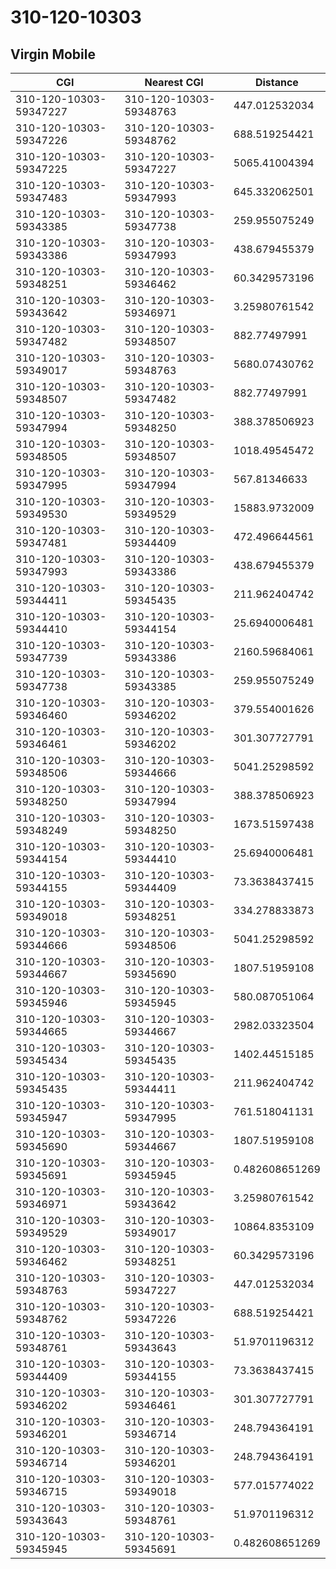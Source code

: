 # 310-120-10303
## Virgin Mobile


| CGI | Nearest CGI | Distance |
|-----|-------------|----------|
| 310-120-10303-59347227 | 310-120-10303-59348763 | 447.012532034 |
| 310-120-10303-59347226 | 310-120-10303-59348762 | 688.519254421 |
| 310-120-10303-59347225 | 310-120-10303-59347227 | 5065.41004394 |
| 310-120-10303-59347483 | 310-120-10303-59347993 | 645.332062501 |
| 310-120-10303-59343385 | 310-120-10303-59347738 | 259.955075249 |
| 310-120-10303-59343386 | 310-120-10303-59347993 | 438.679455379 |
| 310-120-10303-59348251 | 310-120-10303-59346462 | 60.3429573196 |
| 310-120-10303-59343642 | 310-120-10303-59346971 | 3.25980761542 |
| 310-120-10303-59347482 | 310-120-10303-59348507 | 882.77497991 |
| 310-120-10303-59349017 | 310-120-10303-59348763 | 5680.07430762 |
| 310-120-10303-59348507 | 310-120-10303-59347482 | 882.77497991 |
| 310-120-10303-59347994 | 310-120-10303-59348250 | 388.378506923 |
| 310-120-10303-59348505 | 310-120-10303-59348507 | 1018.49545472 |
| 310-120-10303-59347995 | 310-120-10303-59347994 | 567.81346633 |
| 310-120-10303-59349530 | 310-120-10303-59349529 | 15883.9732009 |
| 310-120-10303-59347481 | 310-120-10303-59344409 | 472.496644561 |
| 310-120-10303-59347993 | 310-120-10303-59343386 | 438.679455379 |
| 310-120-10303-59344411 | 310-120-10303-59345435 | 211.962404742 |
| 310-120-10303-59344410 | 310-120-10303-59344154 | 25.6940006481 |
| 310-120-10303-59347739 | 310-120-10303-59343386 | 2160.59684061 |
| 310-120-10303-59347738 | 310-120-10303-59343385 | 259.955075249 |
| 310-120-10303-59346460 | 310-120-10303-59346202 | 379.554001626 |
| 310-120-10303-59346461 | 310-120-10303-59346202 | 301.307727791 |
| 310-120-10303-59348506 | 310-120-10303-59344666 | 5041.25298592 |
| 310-120-10303-59348250 | 310-120-10303-59347994 | 388.378506923 |
| 310-120-10303-59348249 | 310-120-10303-59348250 | 1673.51597438 |
| 310-120-10303-59344154 | 310-120-10303-59344410 | 25.6940006481 |
| 310-120-10303-59344155 | 310-120-10303-59344409 | 73.3638437415 |
| 310-120-10303-59349018 | 310-120-10303-59348251 | 334.278833873 |
| 310-120-10303-59344666 | 310-120-10303-59348506 | 5041.25298592 |
| 310-120-10303-59344667 | 310-120-10303-59345690 | 1807.51959108 |
| 310-120-10303-59345946 | 310-120-10303-59345945 | 580.087051064 |
| 310-120-10303-59344665 | 310-120-10303-59344667 | 2982.03323504 |
| 310-120-10303-59345434 | 310-120-10303-59345435 | 1402.44515185 |
| 310-120-10303-59345435 | 310-120-10303-59344411 | 211.962404742 |
| 310-120-10303-59345947 | 310-120-10303-59347995 | 761.518041131 |
| 310-120-10303-59345690 | 310-120-10303-59344667 | 1807.51959108 |
| 310-120-10303-59345691 | 310-120-10303-59345945 | 0.482608651269 |
| 310-120-10303-59346971 | 310-120-10303-59343642 | 3.25980761542 |
| 310-120-10303-59349529 | 310-120-10303-59349017 | 10864.8353109 |
| 310-120-10303-59346462 | 310-120-10303-59348251 | 60.3429573196 |
| 310-120-10303-59348763 | 310-120-10303-59347227 | 447.012532034 |
| 310-120-10303-59348762 | 310-120-10303-59347226 | 688.519254421 |
| 310-120-10303-59348761 | 310-120-10303-59343643 | 51.9701196312 |
| 310-120-10303-59344409 | 310-120-10303-59344155 | 73.3638437415 |
| 310-120-10303-59346202 | 310-120-10303-59346461 | 301.307727791 |
| 310-120-10303-59346201 | 310-120-10303-59346714 | 248.794364191 |
| 310-120-10303-59346714 | 310-120-10303-59346201 | 248.794364191 |
| 310-120-10303-59346715 | 310-120-10303-59349018 | 577.015774022 |
| 310-120-10303-59343643 | 310-120-10303-59348761 | 51.9701196312 |
| 310-120-10303-59345945 | 310-120-10303-59345691 | 0.482608651269 |
